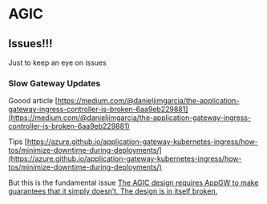 # AGIC

## Issues!!!

Just to keep an eye on issues

### Slow Gateway Updates

Goood article
[https://medium.com/@danieljimgarcia/the-application-gateway-ingress-controller-is-broken-6aa9eb229881](https://medium.com/@danieljimgarcia/the-application-gateway-ingress-controller-is-broken-6aa9eb229881)

Tips
[https://azure.github.io/application-gateway-kubernetes-ingress/how-tos/minimize-downtime-during-deployments/](https://azure.github.io/application-gateway-kubernetes-ingress/how-tos/minimize-downtime-during-deployments/)

But this is the fundamental issue
[The AGIC design requires AppGW to make guarantees that it simply doesn’t. The design is in itself broken.](https://github.com/Azure/application-gateway-kubernetes-ingress/issues/1124#issuecomment-824595041)
